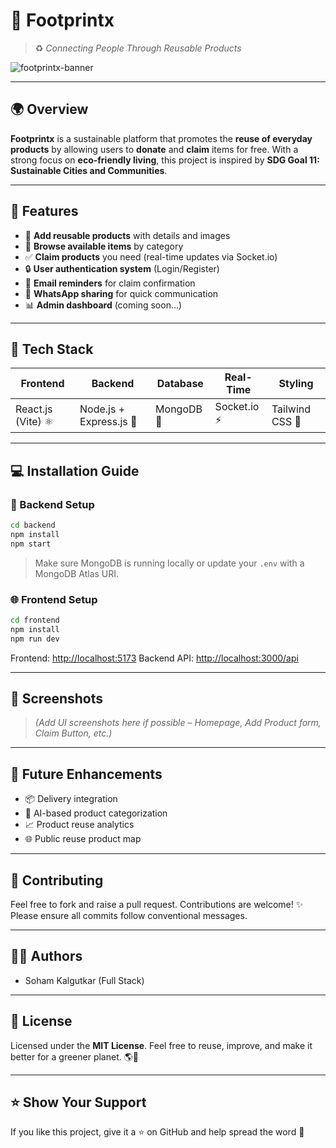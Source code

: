 # 🌱 Footprintx

> ♻️ *Connecting People Through Reusable Products*

![footprintx-banner](https://img.shields.io/badge/Made%20with-💚%20by%20Sustainable%20Team-lightgreen)

---

## 🌍 Overview

**Footprintx** is a sustainable platform that promotes the **reuse of everyday products** by allowing users to **donate** and **claim** items for free. With a strong focus on **eco-friendly living**, this project is inspired by **SDG Goal 11: Sustainable Cities and Communities**.

---

## 🚀 Features

- 🧾 **Add reusable products** with details and images  
- 👀 **Browse available items** by category  
- ✅ **Claim products** you need (real-time updates via Socket.io)  
- 🔒 **User authentication system** (Login/Register)  
- 📩 **Email reminders** for claim confirmation  
- 💬 **WhatsApp sharing** for quick communication  
- 📊 **Admin dashboard** (coming soon...)

---

## 🧠 Tech Stack

| Frontend | Backend | Database | Real-Time | Styling |
|---------|---------|----------|-----------|---------|
| React.js (Vite) ⚛️ | Node.js + Express.js 🚀 | MongoDB 🍃 | Socket.io ⚡ | Tailwind CSS 🎨 |

---

## 💻 Installation Guide

### 🔧 Backend Setup

```bash
cd backend
npm install
npm start
````

> Make sure MongoDB is running locally or update your `.env` with a MongoDB Atlas URI.

### 🌐 Frontend Setup

```bash
cd frontend
npm install
npm run dev
```

Frontend: [http://localhost:5173](http://localhost:5173)
Backend API: [http://localhost:3000/api](http://localhost:3000/api)

---

## 📸 Screenshots

> *(Add UI screenshots here if possible – Homepage, Add Product form, Claim Button, etc.)*

---

## 🔄 Future Enhancements

* 📦 Delivery integration
* 🧠 AI-based product categorization
* 📈 Product reuse analytics
* 🌐 Public reuse product map

---

## 🤝 Contributing

Feel free to fork and raise a pull request. Contributions are welcome! ✨
Please ensure all commits follow conventional messages.

---

## 🧑‍💻 Authors

* Soham Kalgutkar (Full Stack)

---

## 📃 License

Licensed under the **MIT License**.
Feel free to reuse, improve, and make it better for a greener planet. 🌎💚

---

## ⭐ Show Your Support

If you like this project, give it a ⭐ on GitHub and help spread the word 🌟

